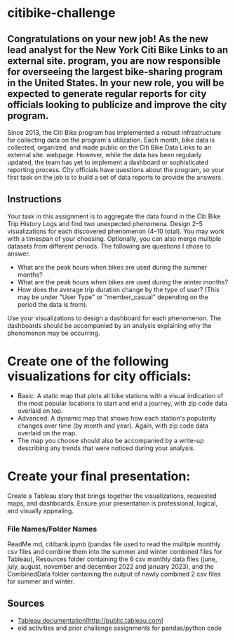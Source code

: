 # citibike-challenge

## Congratulations on your new job! As the new lead analyst for the New York Citi Bike Links to an external site. program, you are now responsible for overseeing the largest bike-sharing program in the United States. In your new role, you will be expected to generate regular reports for city officials looking to publicize and improve the city program.

Since 2013, the Citi Bike program has implemented a robust infrastructure for collecting data on the program's utilization. Each month, bike data is collected, organized, and made public on the Citi Bike Data Links to an external site. webpage.
However, while the data has been regularly updated, the team has yet to implement a dashboard or sophisticated reporting process. City officials have questions about the program, so your first task on the job is to build a set of data reports to provide the answers.

## Instructions

Your task in this assignment is to aggregate the data found in the Citi Bike Trip History Logs and find two unexpected phenomena.
Design 2–5 visualizations for each discovered phenomenon (4–10 total). You may work with a timespan of your choosing. Optionally, you can also merge multiple datasets from different periods.
The following are questions I chose to answer. 

* What are the peak hours when bikes are used during the summer months?
* What are the peak hours when bikes are used during the winter months?
* How does the average trip duration change by the type of user? (This may be under "User Type" or "member_casual" depending on the period the data is from).

Use your visualizations to design a dashboard for each phenomenon. The dashboards should be accompanied by an analysis explaining why the phenomenon may be occurring.

# Create one of the following visualizations for city officials:

* Basic: A static map that plots all bike stations with a visual indication of the most popular locations to start and end a journey, with zip code data overlaid on top.
* Advanced: A dynamic map that shows how each station's popularity changes over time (by month and year). Again, with zip code data overlaid on the map.
* The map you choose should also be accompanied by a write-up describing any trends that were noticed during your analysis.

#  Create your final presentation:

Create a Tableau story that brings together the visualizations, requested maps, and dashboards.
Ensure your presentation is professional, logical, and visually appealing.

### File Names/Folder Names

ReadMe.md, citibank.ipynb (pandas file used to read the mulitple monthly csv files and combine them into the summer and winter combined files for Tableau), Resources folder containing the 6 csv monthly data files (june, july, august, november and december 2022 and january 2023), and the CombinedData folder containing the output of newly combined 2 csv files for summer and winter.


## Sources

* [Tableau documentation](http://tableau.com/)[http://public.tableau.com]
* old activities and prior challenge assignments for pandas/python code
